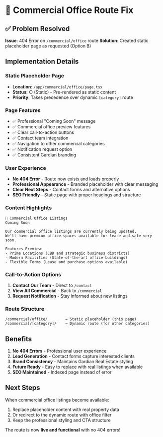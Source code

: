 # 🔴 Commercial Office Route Fix

## ✅ Problem Resolved

**Issue**: 404 Error on `/commercial/office` route
**Solution**: Created static placeholder page as requested (Option B)

## **Implementation Details**

### **Static Placeholder Page**
- **Location**: `/app/commercial/office/page.tsx`
- **Status**: ○ (Static) - Pre-rendered as static content
- **Priority**: Takes precedence over dynamic `[category]` route

### **Page Features**
- ✅ Professional "Coming Soon" message
- ✅ Commercial office preview features
- ✅ Clear call-to-action buttons
- ✅ Contact team integration
- ✅ Navigation to other commercial categories
- ✅ Notification request option
- ✅ Consistent Gardian branding

### **User Experience**
- **No 404 Error** - Route now exists and loads properly
- **Professional Appearance** - Branded placeholder with clear messaging
- **Clear Next Steps** - Contact forms and alternative options
- **SEO Friendly** - Static page with proper headings and structure

### **Content Highlights**
```
🏢 Commercial Office Listings
Coming Soon

Our commercial office listings are currently being updated. 
We'll have premium office spaces available for lease and sale very soon.

Features Preview:
- Prime Locations (CBD and strategic business districts)
- Modern Facilities (State-of-the-art office buildings)  
- Flexible Terms (Lease and purchase options available)
```

### **Call-to-Action Options**
1. **Contact Our Team** - Direct to `/contact`
2. **View All Commercial** - Back to `/commercial`
3. **Request Notification** - Stay informed about new listings

### **Route Structure**
```
/commercial/office/        → Static placeholder (this page)
/commercial/[category]/    → Dynamic route (for other categories)
```

## **Benefits**

1. **No 404 Errors** - Professional user experience
2. **Lead Generation** - Contact forms capture interested clients  
3. **Brand Consistency** - Maintains Gardian Real Estate styling
4. **Future Ready** - Easy to replace with real listings when available
5. **SEO Maintained** - Indexed page instead of error

## **Next Steps**

When commercial office listings become available:
1. Replace placeholder content with real property data
2. Or redirect to the dynamic route with office filter
3. Keep the professional styling and CTA structure

The route is now **live and functional** with no 404 errors!